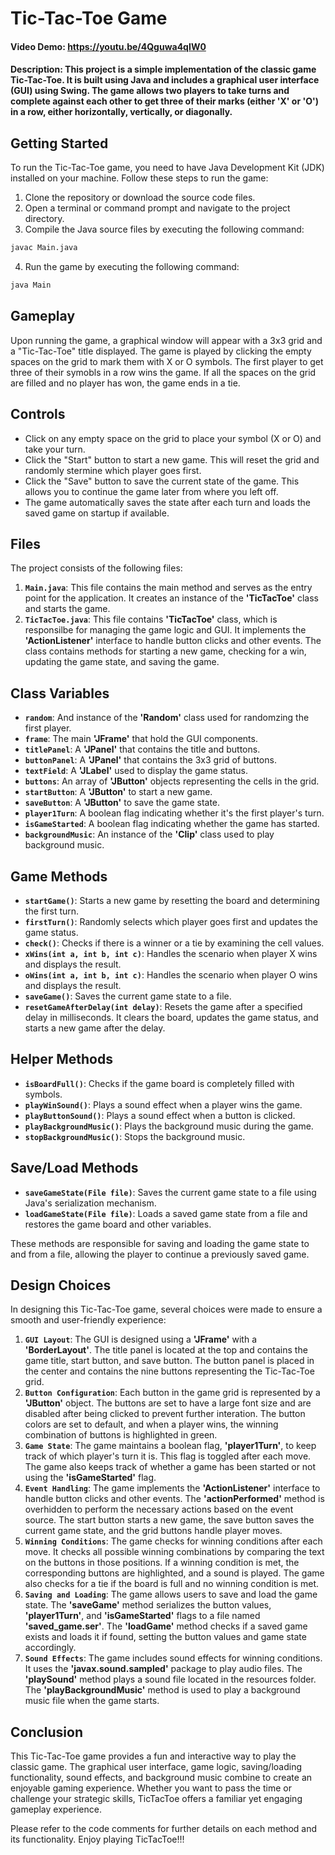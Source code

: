 # Tic-Tac-Toe Game
#### Video Demo: https://youtu.be/4Qguwa4qIW0

#### Description: This project is a simple implementation of the classic game Tic-Tac-Toe. It is built using Java and includes a graphical user interface (GUI) using Swing. The game allows two players to take turns and complete against each other to get three of their marks (either 'X' or 'O') in a row, either horizontally, vertically, or diagonally.

## Getting Started
To run the Tic-Tac-Toe game, you need to have Java Development Kit (JDK) installed on your machine. Follow these steps to run the game:
1. Clone the repository or download the source code files.
2. Open a terminal or command prompt and navigate to the project directory.
3. Compile the Java source files by executing the following command:
```sh
javac Main.java
```
4. Run the game by executing the following command:
```sh
java Main
```

## Gameplay
Upon running the game, a graphical window will appear with a 3x3 grid and a "Tic-Tac-Toe" title displayed. The game is played by clicking the empty spaces on the grid to mark them with X or O symbols. The first player to get three of their symobls in a row wins the game. If all the spaces on the grid are filled and no player has won, the game ends in a tie.

## Controls
- Click on any empty space on the grid to place your symbol (X or O) and take your turn.
- Click the "Start" button to start a new game. This will reset the grid and randomly stermine which player goes first.
- Click the "Save" button to save the current state of the game. This allows you to continue the game later from where you left off.
- The game automatically saves the state after each turn and loads the saved game on startup if available.

## Files
The project consists of the following files:
1. **`Main.java`**: This file contains the main method and serves as the entry point for the application. It creates an instance of the **'TicTacToe'** class and starts the game.
2. **`TicTacToe.java`**: This file contains **'TicTacToe'** class, which is responsilbe for managing the game logic and GUI. It implements the **'ActionListener'** interface to handle button clicks and other events. The class contains methods for starting a new game, checking for a win, updating the game state, and saving the game.

## Class Variables
- **`random`**: And instance of the **'Random'** class used for randomzing the first player.
- **`frame`**: The main **'JFrame'** that hold the GUI components.
- **`titlePanel`**: A **'JPanel'** that contains the title and buttons.
- **`buttonPanel`**: A **'JPanel'** that contains the 3x3 grid of buttons.
- **`textField`**: A **'JLabel'** used to display the game status.
- **`buttons`**: An array of **'JButton'** objects representing the cells in the grid.
- **`startButton`**: A **'JButton'** to start a new game.
- **`saveButton`**: A **'JButton'** to save the game state.
- **`player1Turn`**: A boolean flag indicating whether it's the first player's turn.
- **`isGameStarted`**: A boolean flag indicating whether the game has started.
- **`backgroundMusic`**: An instance of the **'Clip'** class used to play background music.

## Game Methods
- **`startGame()`**: Starts a new game by resetting the board and determining the first turn.
- **`firstTurn()`**: Randomly selects which player goes first and updates the game status.
- **`check()`**: Checks if there is a winner or a tie by examining the cell values.
- **`xWins(int a, int b, int c)`**: Handles the scenario when player X wins and displays the result.
- **`oWins(int a, int b, int c)`**: Handles the scenario when player O wins and displays the result.
- **`saveGame()`**: Saves the current game state to a file.
- **`resetGameAfterDelay(int delay)`**: Resets the game after a specified delay in milliseconds. It clears the board, updates the game status, and starts a new game after the delay.

## Helper Methods
- **`isBoardFull()`**: Checks if the game board is completely filled with symbols.
- **`playWinSound()`**: Plays a sound effect when a player wins the game.
- **`playButtonSound()`**: Plays a sound effect when a button is clicked.
- **`playBackgroundMusic()`**: Plays the background music during the game.
- **`stopBackgroundMusic()`**: Stops the background music.

## Save/Load Methods
- **`saveGameState(File file)`**: Saves the current game state to a file using Java's serialization mechanism.
- **`loadGameState(File file)`**: Loads a saved game state from a file and restores the game board and other variables.

These methods are responsible for saving and loading the game state to and from a file, allowing the player to continue a previously saved game.

## Design Choices
In designing this Tic-Tac-Toe game, several choices were made to ensure a smooth and user-friendly experience:

1. **`GUI Layout`**: The GUI is designed using a **'JFrame'** with a **'BorderLayout'**. The title panel is located at the top and contains the game title, start button, and save button. The button panel is placed in the center and contains the nine buttons representing the Tic-Tac-Toe grid.
2. **`Button Configuration`**: Each button in the game grid is represented by a **'JButton'** object. The buttons are set to have a large font size and are disabled after being clicked to prevent further interation. The button colors are set to default, and when a player wins, the winning combination of buttons is highlighted in green.
3. **`Game State`**: The game maintains a boolean flag, **'player1Turn'**, to keep track of which player's turn it is. This flag is toggled after each move. The game also keeps track of whether a game has been started or not using the **'isGameStarted'** flag.
4. **`Event Handling`**: The game implements the **'ActionListener'** interface to handle button clicks and other events. The **'actionPerformed'** method is overhidden to perform the necessary actions based on the event source. The start button starts a new game, the save button saves the current game state, and the grid buttons handle player moves.
5. **`Winning Conditions`**: The game checks for winning conditions after each move. It checks all possible winning combinations by comparing the text on the buttons in those positions. If a winning condition is met, the corresponding buttons are highlighted, and a sound is played. The game also checks for a tie if the board is full and no winning condition is met.
6. **`Saving and Loading`**: The game allows users to save and load the game state. The **'saveGame'** method serializes the button values, **'player1Turn'**, and **'isGameStarted'** flags to a file named **'saved_game.ser'**. The **'loadGame'** method checks if a saved game exists and loads it if found, setting the button values and game state accordingly.
7. **`Sound Effects`**: The game includes sound effects for winning conditions. It uses the **'javax.sound.sampled'** package to play audio files. The **'playSound'** method plays a sound file located in the resources folder. The **'playBackgroundMusic'** method is used to play a background music file when the game starts.

## Conclusion
This Tic-Tac-Toe game provides a fun and interactive way to play the classic game. The graphical user interface, game logic, saving/loading functionality, sound effects, and background music combine to create an enjoyable gaming experience. Whether you want to pass the time or challenge your strategic skills, TicTacToe offers a familiar yet engaging gameplay experience.

Please refer to the code comments for further details on each method and its functionality. Enjoy playing TicTacToe!!!
